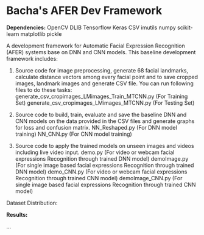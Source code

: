 # Bacha's AFER Dev Framework

**Dependencies:**
OpenCV
DLIB
Tensorflow
Keras
CSV
imutils
numpy
scikit-learn 
matplotlib
pickle

A development framework for Automatic Facial Expression Recognition (AFER) systems base on DNN and CNN models. This baseline development framework includes:

1.	Source code for image preprocessing, generate 68 facial landmarks, calculate distance vectors among every facial point and to save cropped images, landmark images and generate CSV file. You can run following files to do these tasks:
generate_csv_cropimages_LMimages_Train_MTCNN.py (For Training Set)
generate_csv_cropimages_LMimages_MTCNN.py (For Testing Set)

2.	Source code to build, train, evaluate and save the baseline DNN and CNN models on the data provided in the CSV files and generate graphs for loss and confusion matrix.
NN_Reshaped.py (For DNN model training)
NN_CNN.py (For CNN model training)

3.	Source code to apply the trained models on unseen images and videos including live video input.
demo.py (For video or webcam facial expressions Recognition through trained DNN model)
demoImage.py (For single image based facial expressions Recognition through trained DNN model)
demo_CNN.py (For video or webcam facial expressions Recognition through trained CNN model)
demoImage_CNN.py (For single image based facial expressions Recognition through trained CNN model)

Dataset Distribution:
[](results/ANN/Untitled.png?raw=true)

**Results:**


...